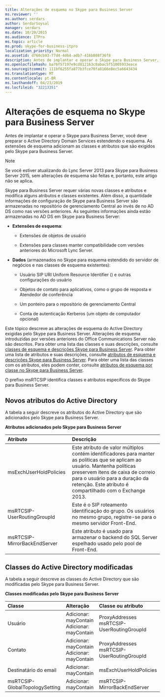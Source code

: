```yaml
---
title: Alterações de esquema no Skype para Business Server
ms.reviewer: ''
ms.author: serdars
author: SerdarSoysal
manager: serdars
ms.date: 10/20/2015
ms.audience: ITPro
ms.topic: article
ms.prod: skype-for-business-itpro
localization_priority: Normal
ms.assetid: d760cb93-77d4-4d64-adb7-416b808f36f8
description: Antes de implantar e operar o Skype para Business Server, você deve preparar o Active Directory Domain Services estendendo o esquema. As extensões de esquema adicionam as classes e atributos que são exigidos pelo Skype para Business Server.
ms.openlocfilehash: ba76f57197e9cd812163c8abac5f51005933eace
ms.sourcegitcommit: 111bf6255fa877b3fce70fa8166e8ec5a6643434
ms.translationtype: MT
ms.contentlocale: pt-BR
ms.lasthandoff: 04/23/2019
ms.locfileid: "32213351"
---
```

# <a name="schema-changes-in-skype-for-business-server"></a>Alterações de esquema no Skype para Business Server
 
Antes de implantar e operar o Skype para Business Server, você deve preparar o Active Directory Domain Services estendendo o esquema. As extensões de esquema adicionam as classes e atributos que são exigidos pelo Skype para Business Server.

> [!NOTE]
> Se você estiver atualizando do Lync Server 2013 para Skype para Business Server 2015, sem alterações de esquema são feitas e, portanto, este artigo não se aplica.
  
Skype para Business Server requer várias novas classes e atributos e modifica alguns atributos e classes existentes. Além disso, a quantidade informações de configuração de Skype para Business Server são armazenadas no repositório de gerenciamento Central ao invés de no AD DS como nas versões anteriores. As seguintes informações ainda estão armazenadas no AD DS em Skype para Business Server:
  
- **Extensões de esquema**:
    
  - Extensões de objetos de usuário
    
  - Extensões para classes manter compatibilidade com versões anteriores do Microsoft Lync Server.
    
- **Dados** (armazenados no Skype para esquema estendido do servidor de negócios e nas classes de esquema existentes):
    
  - Usuário SIP URI Uniform Resource Identifier () e outras configurações do usuário
    
  - Objetos de contato para aplicativos, como o grupo de resposta e Atendedor de conferência
    
  - Um ponteiro para o repositório de gerenciamento Central
    
  - Conta de autenticação Kerberos (um objeto de computador opcional)
    
Este tópico descreve as alterações de esquema do Active Directory exigidas pelo Skype para Business Server. Alterações de esquema introduzidas por versões anteriores do Office Communications Server não são descritos. Para obter uma lista das classes e suas descrições, consulte [classes de esquema e descrições Skype para Business Server](schema-classes-and-descriptions.md). Para obter uma lista de atributos e suas descrições, consulte [atributos de esquema e descrições Skype para Business Server](schema-attributes-and-descriptions.md). Para obter uma lista das classes com os atributos, eles podem conter, consulte [atributos de esquema por classe no Skype para Business Server](schema-attributes-by-class.md).
  
O prefixo msRTCSIP identifica classes e atributos específicos do Skype para Business Server.
  
## <a name="new-active-directory-attributes"></a>Novos atributos do Active Directory

A tabela a seguir descreve os atributos do Active Directory que são adicionados pelo Skype para Business Server.
  
**Atributos adicionados pelo Skype para Business Server**

|**Atributo**|**Descrição**|
|:-----|:-----|
|msExchUserHoldPolicies  <br/> |Este atributo de valor múltiplos contém identificadores para manter as políticas que se aplicam ao usuário. Mantenha políticas preservem itens de caixa de correio para o usuário para a duração da retenção. Este atributo é compartilhado com o Exchange 2013.  <br/> |
|msRTCSIP-UserRoutingGroupId  <br/> |Este é o SIP roteamento identificação do grupo. Os usuários no mesmo grupo, registre-se para o mesmo servidor Front-End.  <br/> |
|msRTCSIP-MirrorBackEndServer  <br/> |Este atributo é usado para armazenar o backend do SQL Server espelhado usado pelo pool de Front-End.  <br/> |
   
## <a name="modified-active-directory-classes"></a>Classes do Active Directory modificadas

A tabela a seguir descreve as classes do Active Directory que são modificadas pelo Skype para Business Server.
  
**Classes modificadas pelo Skype para Business Server**

|**Classe**|**Alteração**|**Classe ou atributo**|
|:-----|:-----|:-----|
|Usuário  <br/> |Adicionar: mayContain  <br/> Adicionar: mayContain  <br/> |ProxyAddresses  <br/> msRTCSIP-UserRoutingGroupId  <br/> |
|Contato  <br/> |Adicionar: mayContain  <br/> Adicionar: mayContain  <br/> |ProxyAddresses  <br/> msRTCSIP-UserRoutingGroupId  <br/> |
|Destinatário do email  <br/> |Adicionar: mayContain  <br/> |msExchUserHoldPolicies  <br/> |
|msRTCSIP-GlobalTopologySetting  <br/> |Adicionar: mayContain  <br/> |msRTCSIP-MirrorBackEndServer  <br/> |
   

